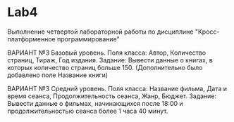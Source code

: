 # Lab4
Выполнение четвертой лабораторной работы по дисциплине "Кросс-платформенное программирование"

ВАРИАНТ №3
Базовый уровень. 
Поля класса:
Автор,
Количество страниц,
Тираж,
Год издания.
Задание: Вывести данные о книгах, в которых количество страниц больше 150.
(Дополнительно было добавлено поле Название книги)

ВАРИАНТ №3
Средний уровень.
Поля класса:
Название фильма,
Дата и время сеанса,
Продолжительность сеанса,
Жанр,
Бюджет.
Задание: Вывести данные о фильмах, начинающихся после 18:00 и продолжительностью сеанса более 1 часа 40 минут.
